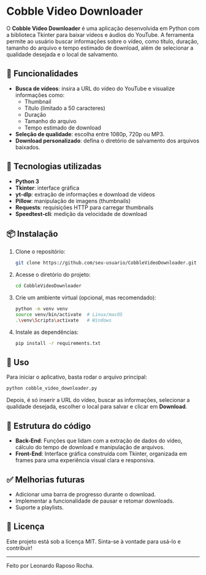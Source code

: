 # Cobble Video Downloader

O **Cobble Video Downloader** é uma aplicação desenvolvida em Python com a biblioteca Tkinter para baixar vídeos e áudios do YouTube. A ferramenta permite ao usuário buscar informações sobre o vídeo, como título, duração, tamanho do arquivo e tempo estimado de download, além de selecionar a qualidade desejada e o local de salvamento.

## 🚀 Funcionalidades

- **Busca de vídeos**: insira a URL do vídeo do YouTube e visualize informações como:
  - Thumbnail
  - Título (limitado a 50 caracteres)
  - Duração
  - Tamanho do arquivo
  - Tempo estimado de download
- **Seleção de qualidade**: escolha entre 1080p, 720p ou MP3.
- **Download personalizado**: defina o diretório de salvamento dos arquivos baixados.

## 🧩 Tecnologias utilizadas

- **Python 3**
- **Tkinter**: interface gráfica
- **yt-dlp**: extração de informações e download de vídeos
- **Pillow**: manipulação de imagens (thumbnails)
- **Requests**: requisições HTTP para carregar thumbnails
- **Speedtest-cli**: medição da velocidade de download

## 📦 Instalação

1. Clone o repositório:
   ```bash
   git clone https://github.com/seu-usuario/CobbleVideoDownloader.git
   ```
2. Acesse o diretório do projeto:
   ```bash
   cd CobbleVideoDownloader
   ```
3. Crie um ambiente virtual (opcional, mas recomendado):
   ```bash
   python -m venv venv
   source venv/bin/activate  # Linux/macOS
   .\venv\Scripts\activate   # Windows
   ```
4. Instale as dependências:
   ```bash
   pip install -r requirements.txt
   ```

## 📜 Uso

Para iniciar o aplicativo, basta rodar o arquivo principal:
```bash
python cobble_video_downloader.py
```

Depois, é só inserir a URL do vídeo, buscar as informações, selecionar a qualidade desejada, escolher o local para salvar e clicar em **Download**.

## 🔧 Estrutura do código

- **Back-End**: Funções que lidam com a extração de dados do vídeo, cálculo do tempo de download e manipulação de arquivos.
- **Front-End**: Interface gráfica construída com Tkinter, organizada em frames para uma experiência visual clara e responsiva.

## ✅ Melhorias futuras

- Adicionar uma barra de progresso durante o download.
- Implementar a funcionalidade de pausar e retomar downloads.
- Suporte a playlists.

## 📃 Licença

Este projeto está sob a licença MIT. Sinta-se à vontade para usá-lo e contribuir!

---

Feito por Leonardo Raposo Rocha.

